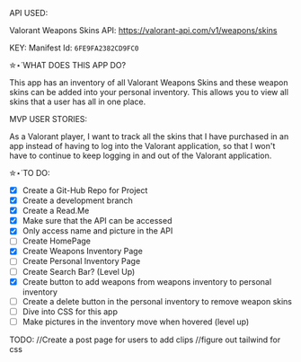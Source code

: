 API USED:

Valorant Weapons Skins API: https://valorant-api.com/v1/weapons/skins

KEY: Manifest Id: `6FE9FA2382CD9FC0`


✮⋆˙WHAT DOES THIS APP DO?

This app has an inventory of all Valorant Weapons Skins and these weapon skins can be added into your personal inventory. This allows you to view all skins that a user has all in one place. 

MVP USER STORIES:

As a Valorant player, I want to track all the skins that I have purchased in an app instead of having to log into the Valorant application, so that I won't have to continue to keep logging in and out of the Valorant application. 

✮⋆˙TO DO:


- [x]  Create a Git-Hub Repo for Project
- [x]  Create a development branch
- [X]  Create a Read.Me
- [X]  Make sure that the API can be accessed
- [X]  Only access name and picture in the API
- [ ]  Create HomePage
- [X]  Create Weapons Inventory Page
- [ ]  Create Personal Inventory Page
- [ ]  Create Search Bar? (Level Up)
- [X]  Create button to add weapons from weapons inventory to personal inventory
- [ ]  Create a delete button in the personal inventory to remove weapon skins
- [ ]  Dive into CSS for this app
- [ ]  Make pictures in the inventory move when hovered (level up)

TODO:
//Create a post page for users to add clips 
//figure out tailwind for css 
